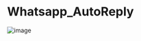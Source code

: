 # Whatsapp_AutoReply
![image](https://drive.google.com/file/d/1rTGNFSStt-WCo0UTE7y6ilvd9oTbegYE/view?usp=sharing)

